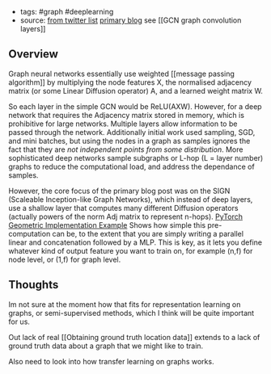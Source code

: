- tags: #graph #deeplearning
- source: [from twitter list](https://twitter.com/PetarV_93/status/1306689711029858304) [primary blog](https://towardsdatascience.com/simple-scalable-graph-neural-networks-7eb04f366d07) 
see [[GCN graph convolution layers]]

## Overview

Graph neural networks essentially use weighted [[message passing algorithm]] by multiplying the node features X, the normalised adjacency matrix (or some Linear Diffusion operator) A, and a learned weight matrix W.

So each layer in the simple GCN would be ReLU(AXW).  However, for a deep network that requires the Adjacency matrix stored in memory, which is prohibitive for large networks. Multiple layers allow information to be passed through the network. Additionally initial work used sampling, SGD, and mini batches, but using the nodes in a graph as samples ignores the fact that they are _not independent points from some distribution_. More sophisticated deep networks sample subgraphs or L-hop (L = layer number) graphs to reduce the computational load, and address the dependance of samples.

However, the core focus of the primary blog post was on the SIGN (Scaleable Inception-like Graph Networks), which instead of deep layers, use a shallow layer that computes many different Diffusion operators (actually powers of the norm Adj matrix to represent n-hops). [PyTorch Geometric Implementation Example](https://github.com/rusty1s/pytorch_geometric/blob/master/examples/sign.py) Shows how simple this pre-computation can be, to the extent that you are simply writing a parallel linear and concatenation followed by a MLP. This is key, as it lets you define whatever kind of output feature you want to train on, for example (n,f) for node level, or (1,f) for graph level.

## Thoughts

Im not sure at the moment how that fits for representation learning on graphs, or semi-supervised methods, which I think will be quite important for us.

Out lack of real [[Obtaining ground truth location data]] extends to a lack of ground truth data about a graph that we might like to train.

Also need to look into how transfer learning on graphs works.
